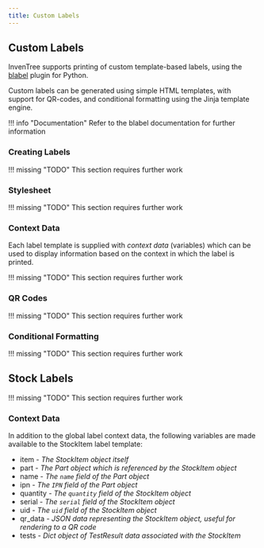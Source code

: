 ```yaml
---
title: Custom Labels
---
```


## Custom Labels

InvenTree supports printing of custom template-based labels, using the [blabel](https://github.com/Edinburgh-Genome-Foundry/blabel) plugin for Python.

Custom labels can be generated using simple HTML templates, with support for QR-codes, and conditional formatting using the Jinja template engine.

!!! info "Documentation"
	Refer to the blabel documentation for further information

### Creating Labels

!!! missing "TODO"
	This section requires further work

### Stylesheet

!!! missing "TODO"
	This section requires further work

### Context Data

Each label template is supplied with *context data* (variables) which can be used to display information based on the context in which the label is printed.

!!! missing "TODO"
	This section requires further work

### QR Codes

!!! missing "TODO"
	This section requires further work

### Conditional Formatting

!!! missing "TODO"
	This section requires further work

## Stock Labels

!!! missing "TODO"
	This section requires further work

### Context Data

In addition to the global label context data, the following variables are made available to the StockItem label template:

* item - *The StockItem object itself*
* part - *The Part object which is referenced by the StockItem object*
* name - *The `name` field of the Part object*
* ipn - *The `IPN` field of the Part object*
* quantity - *The `quantity` field of the StockItem object*
* serial - *The `serial` field of the StockItem object*
* uid - *The `uid` field of the StockItem object*
* qr_data - *JSON data representing the StockItem object, useful for rendering to a QR code*
* tests - *Dict object of TestResult data associated with the StockItem*
